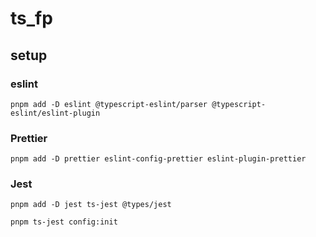 # ts_fp

## setup

### eslint

```
pnpm add -D eslint @typescript-eslint/parser @typescript-eslint/eslint-plugin
```

### Prettier

```
pnpm add -D prettier eslint-config-prettier eslint-plugin-prettier
```

### Jest

```
pnpm add -D jest ts-jest @types/jest
```

```
pnpm ts-jest config:init
```
